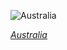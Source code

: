 
![Australia](https://www.gstatic.com/prettyearth/assets/full/2375.jpg)

*[Australia](https://www.google.com/maps/@-32.617788,142.185069,12z/data=!3m1!1e3)*

